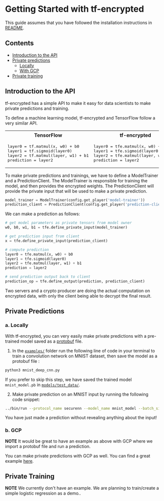 # Getting Started with tf-encrypted

This guide assumes that you have followed the installation instructions in [README](https://github.com/mortendahl/tf-encrypted).

## Contents

- [Introduction to the API](#introduction-to-the-api)
- [Private predictions](#private-predictions)
  - [Locally](#a-locally)
  - [With GCP](#b-gcp)
- [Private training](#private-training)

## Introduction to the API

tf-encrypted has a simple API to make it easy for data scientists to make private predictions and training.

To define a machine learning model, tf-encrypted and TensorFlow follow a very similar API.

<table>
<tr>
<th>TensorFlow</th>
<th>tf-encrypted</th>
</tr>
<tr>
<td><pre lang="python">layer0 = tf.matmul(x, w0) + b0
layer1 = tf.sigmoid(layer0)
layer2 = tf.matmul(layer, w1) + b1
prediction = layer2</pre>
</td>
<td><pre lang="python">layer0 = tfe.matmul(x, w0) + b0
layer1 = tfe.sigmoid(layer0)
layer2 = tfe.matmul(layer, w1) + b1
prediction = layer2</pre>
</td>
</tr>
</table>

To make private predictions and trainings, we have to define a ModelTrainer and a PredictionClient. The ModelTrainer is responsible for training the model, and then provides the encrypted weights. The PredictionClient will provide the private input that will be used to make a private prediction.


```python
model_trainer = ModelTrainer(config.get_player('model-trainer'))
prediction_client = PredictionClient(config.get_player('prediction-client'))
```

We can make a prediction as follows:
```python
# get model parameters as private tensors from model owner
w0, b0, w1, b1 = tfe.define_private_input(model_trainer)

# get prediction input from client
x = tfe.define_private_input(prediction_client)

# compute prediction
layer0 = tfe.matmul(x, w0) + b0
layer1 = tfe.sigmoid(layer0)
layer2 = tfe.matmul(layer, w1) + b1
prediction = layer2

# send prediction output back to client
prediction_op = tfe.define_output(prediction, prediction_client)
```

Two servers and a crypto producer are doing the actual computation on encrypted data, with only the client being able to decrypt the final result.




## Private Predictions
### a. Locally

With tf-encrypted, you can very easily make private predictions with a pre-trained model saved as a [protobuf](https://www.tensorflow.org/extend/tool_developers/) file.

1. In the [`examples/`](./examples/) folder run the following line of code in your terminal to train a convolution network on MNIST dataset, then save the model as a protobuf file :
```bash
python3 mnist_deep_cnn.py
```
If you prefer to skip this step, we have saved the trained model `mnist_model.pb` in [`models/test_data/`](./models/).

2. Make private prediction on an MNIST input by running the following code snippet:
```bash
../bin/run --protocol_name securenn --model_name mnist_model --batch_size 1 --input_file test_data/mnist_input.npy
```

You have just made a prediction without revealing anything about the input!

### b. GCP

**NOTE** It would be great to have an example as above with GCP where we import a protobuf file and run a prediction.

You can make private predictions with GCP as well. You can find a great example [here](https://github.com/mortendahl/tf-encrypted/tree/master/examples/mnist#remotely-on-gcp).

## Private Training

**NOTE** We currently don't have an example. We are planning to train/create a simple logistic regression as a demo..
